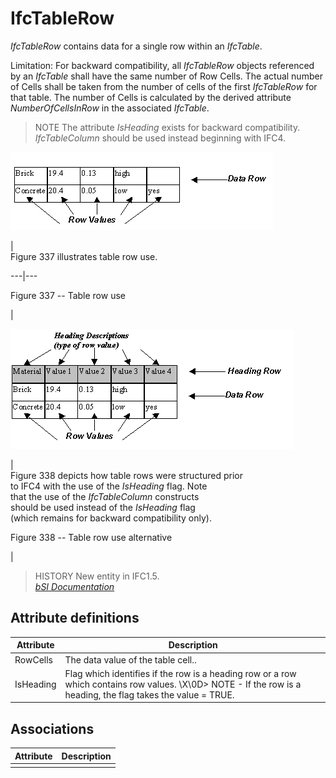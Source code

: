 IfcTableRow
===========
_IfcTableRow_ contains data for a single row within an _IfcTable_.  
  
Limitation: For backward compatibility, all _IfcTableRow_ objects referenced
by an _IfcTable_ shall have the same number of Row Cells. The actual number of
Cells shall be taken from the number of cells of the first _IfcTableRow_ for
that table. The number of Cells is calculated by the derived attribute
_NumberOfCellsInRow_ in the associated _IfcTable_.  
  
> NOTE  The attribute _IsHeading_ exists for backward compatibility.
> _IfcTableColumn_ should be used instead beginning with IFC4.  
  
  
  
  
![](../figures/ifctablerow_image1.gif)  
  
|  
Figure 337 illustrates table row use.  
  
  
---|---  
  
  
  

  
Figure 337 -- Table row use  

  
  
|  

  
  

  
  
  
  
  
  
![](../figures/ifctablerow_image2.gif)  
  
|  
Figure 338 depicts how table rows were structured prior  
to IFC4 with the use of the _IsHeading_ flag. Note  
that the use of the _IfcTableColumn_ constructs  
should be used instead of the _IsHeading_ flag  
(which remains for backward compatibility only).  
  
  
  
  
  

  
Figure 338 -- Table row use alternative  

  
  
|  

  
  

  
  
  
  
  
  
> HISTORY  New entity in IFC1.5.  
[ _bSI
Documentation_](https://standards.buildingsmart.org/IFC/DEV/IFC4_2/FINAL/HTML/schema/ifcutilityresource/lexical/ifctablerow.htm)


Attribute definitions
---------------------
| Attribute   | Description                                                                                                                                                   |
|-------------|---------------------------------------------------------------------------------------------------------------------------------------------------------------|
| RowCells    | The data value of the table cell..                                                                                                                            |
| IsHeading   | Flag which identifies if the row is a heading row or a row which contains row values. \X\0D> NOTE - If the row is a heading, the flag takes the value = TRUE. |

Associations
------------
| Attribute   | Description   |
|-------------|---------------|
|             |               |


